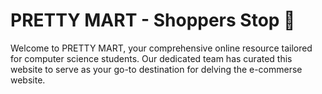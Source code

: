 # PRETTY MART - Shoppers Stop 🛒
Welcome to PRETTY MART, your comprehensive online resource tailored for computer science students. Our dedicated team has curated this website to serve as your go-to destination for delving the e-commerse website.
